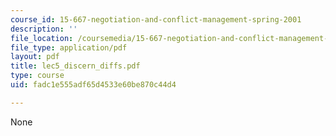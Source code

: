```yaml
---
course_id: 15-667-negotiation-and-conflict-management-spring-2001
description: ''
file_location: /coursemedia/15-667-negotiation-and-conflict-management-spring-2001/fadc1e555adf65d4533e60be870c44d4_lec5_discern_diffs.pdf
file_type: application/pdf
layout: pdf
title: lec5_discern_diffs.pdf
type: course
uid: fadc1e555adf65d4533e60be870c44d4

---
```

None